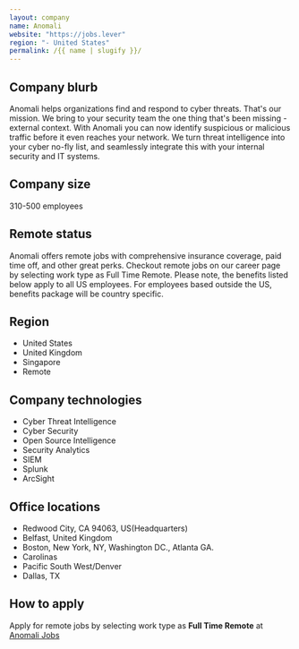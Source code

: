 ```yaml
---
layout: company
name: Anomali
website: "https://jobs.lever"
region: "- United States"
permalink: /{{ name | slugify }}/
---
```


## Company blurb

Anomali helps organizations find and respond to cyber threats. That's our mission. We bring to your security team the one thing that's been missing - external context. With Anomali you can now identify suspicious or malicious traffic before it even reaches your network. We turn threat intelligence into your cyber no-fly list, and seamlessly integrate this with your internal security and IT systems.

## Company size

310-500 employees

## Remote status

Anomali offers remote jobs with comprehensive insurance coverage, paid time off, and other great perks. Checkout remote jobs on our career page by selecting work type as Full Time Remote.
Please note, the benefits listed below apply to all US employees. For employees based outside the US, benefits package will be country specific.

## Region

- United States
- United Kingdom
- Singapore
- Remote

## Company technologies

- Cyber Threat Intelligence
- Cyber Security
- Open Source Intelligence
- Security Analytics
- SIEM
- Splunk
- ArcSight

## Office locations

- Redwood City, CA 94063, US(Headquarters)
- Belfast, United Kingdom
- Boston, New York, NY, Washington DC., Atlanta GA.
- Carolinas
- Pacific South West/Denver
- Dallas, TX

## How to apply

Apply for remote jobs by selecting work type as **Full Time Remote** at [Anomali Jobs](https://jobs.lever.co/anomali)